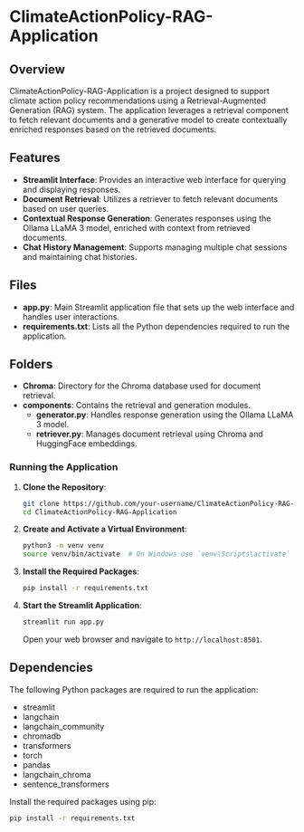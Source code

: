# ClimateActionPolicy-RAG-Application

## Overview

ClimateActionPolicy-RAG-Application is a project designed to support climate action policy recommendations using a Retrieval-Augmented Generation (RAG) system. The application leverages a retrieval component to fetch relevant documents and a generative model to create contextually enriched responses based on the retrieved documents.

## Features

- **Streamlit Interface**: Provides an interactive web interface for querying and displaying responses.
- **Document Retrieval**: Utilizes a retriever to fetch relevant documents based on user queries.
- **Contextual Response Generation**: Generates responses using the Ollama LLaMA 3 model, enriched with context from retrieved documents.
- **Chat History Management**: Supports managing multiple chat sessions and maintaining chat histories.

## Files

- **app.py**: Main Streamlit application file that sets up the web interface and handles user interactions.
- **requirements.txt**: Lists all the Python dependencies required to run the application.

## Folders

- **Chroma**: Directory for the Chroma database used for document retrieval.
- **components**: Contains the retrieval and generation modules.
  - **generator.py**: Handles response generation using the Ollama LLaMA 3 model.
  - **retriever.py**: Manages document retrieval using Chroma and HuggingFace embeddings.


### Running the Application

1. **Clone the Repository**:
    ```bash
    git clone https://github.com/your-username/ClimateActionPolicy-RAG-Application.git
    cd ClimateActionPolicy-RAG-Application
    ```

2. **Create and Activate a Virtual Environment**:
    ```bash
    python3 -m venv venv
    source venv/bin/activate  # On Windows use `venv\Scripts\activate`
    ```

3. **Install the Required Packages**:
    ```bash
    pip install -r requirements.txt
    ```

4. **Start the Streamlit Application**:
    ```bash
    streamlit run app.py
    ```
    Open your web browser and navigate to `http://localhost:8501`.

## Dependencies

The following Python packages are required to run the application:

- streamlit
- langchain
- langchain_community
- chromadb
- transformers
- torch
- pandas
- langchain_chroma
- sentence_transformers

Install the required packages using pip:

```bash
pip install -r requirements.txt
